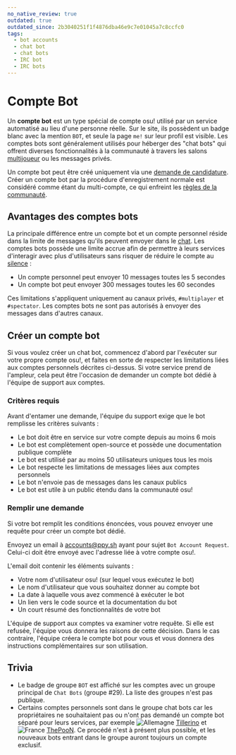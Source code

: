 ```yaml
---
no_native_review: true
outdated: true
outdated_since: 2b3040251f1f4876dba46e9c7e01045a7c8ccfc0
tags:
  - bot accounts
  - chat bot
  - chat bots
  - IRC bot
  - IRC bots
---
```


# Compte Bot

Un **compte bot** est un type spécial de compte osu! utilisé par un service automatisé au lieu d'une personne réelle. Sur le site, ils possèdent un badge blanc avec la mention `BOT`, et seule la page `me!` sur leur profil est visible. Les comptes bots sont généralement utilisés pour héberger des "chat bots" qui offrent diverses fonctionnalités à la communauté à travers les salons [multijoueur](/wiki/Multi) ou les messages privés.

Un compte bot peut être créé uniquement via une [demande de candidature](#créer-un-compte-bot). Créer un compte bot par la procédure d'enregistrement normale est considéré comme étant du multi-compte, ce qui enfreint les [règles de la communauté](/wiki/Rules#règles-de-communauté).

## Avantages des comptes bots

La principale différence entre un compte bot et un compte personnel réside dans la limite de messages qu'ils peuvent envoyer dans le [chat](/wiki/Chat_Console). Les comptes bots possède une limite accrue afin de permettre à leurs services d'interagir avec plus d'utilisateurs sans risquer de réduire le compte au [silence](/wiki/Glossary#silence) :

- Un compte personnel peut envoyer 10 messages toutes les 5 secondes
- Un compte bot peut envoyer 300 messages toutes les 60 secondes

Ces limitations s'appliquent uniquement au canaux privés, `#multiplayer` et `#spectator`. Les comptes bots ne sont pas autorisés à envoyer des messages dans d'autres canaux.

## Créer un compte bot

Si vous voulez créer un chat bot, commencez d'abord par l'exécuter sur votre propre compte osu!, et faites en sorte de respecter les limitations liées aux comptes personnels décrites ci-dessus. Si votre service prend de l'ampleur, cela peut être l'occasion de demander un compte bot dédié à l'équipe de support aux comptes.

### Critères requis

Avant d'entamer une demande, l'équipe du support exige que le bot remplisse les critères suivants :

- Le bot doit être en service sur votre compte depuis au moins 6 mois
- Le bot est complètement open-source et possède une documentation publique complète
- Le bot est utilisé par au moins 50 utilisateurs uniques tous les mois
- Le bot respecte les limitations de messages liées aux comptes personnels
- Le bot n'envoie pas de messages dans les canaux publics
- Le bot est utile à un public étendu dans la communauté osu!

### Remplir une demande

Si votre bot remplit les conditions énoncées, vous pouvez envoyer une requête pour créer un compte bot dédié.

Envoyez un email à [accounts@ppy.sh](mailto:accounts@ppy.sh) ayant pour sujet `Bot Account Request`. Celui-ci doit être envoyé avec l'adresse liée à votre compte osu!.

L'email doit contenir les éléments suivants :

- Votre nom d'utilisateur osu! (sur lequel vous exécutez le bot)
- Le nom d'utilisateur que vous souhaitez donner au compte bot
- La date à laquelle vous avez commencé à exécuter le bot
- Un lien vers le code source et la documentation du bot
- Un court résumé des fonctionnalités de votre bot

L'équipe de support aux comptes va examiner votre requête. Si elle est refusée, l'équipe vous donnera les raisons de cette décision. Dans le cas contraire, l'équipe créera le compte bot pour vous et vous donnera des instructions complémentaires sur son utilisation.

<!-- TODO: history section would be nice, talking about LogBot, BanchoBot, the phpbb crawler accounts, the first user-run bots, Quality Assurance Team, osu!team, ... -->

## Trivia

- Le badge de groupe `BOT` est affiché sur les comptes avec un groupe principal de `Chat Bots` (groupe #29). La liste des groupes n'est pas publique.
- Certains comptes personnels sont dans le groupe chat bots car les propriétaires ne souhaitaient pas ou n'ont pas demandé un compte bot séparé pour leurs services, par exemple ![][flag_DE] [Tillerino](https://osu.ppy.sh/users/2070907) et ![][flag_FR] [ThePooN](https://osu.ppy.sh/users/718454). Ce procédé n'est à présent plus possible, et les nouveaux bots entrant dans le groupe auront toujours un compte exclusif.

[flag_DE]: /wiki/shared/flag/DE.gif "Allemagne"
[flag_FR]: /wiki/shared/flag/FR.gif "France"
